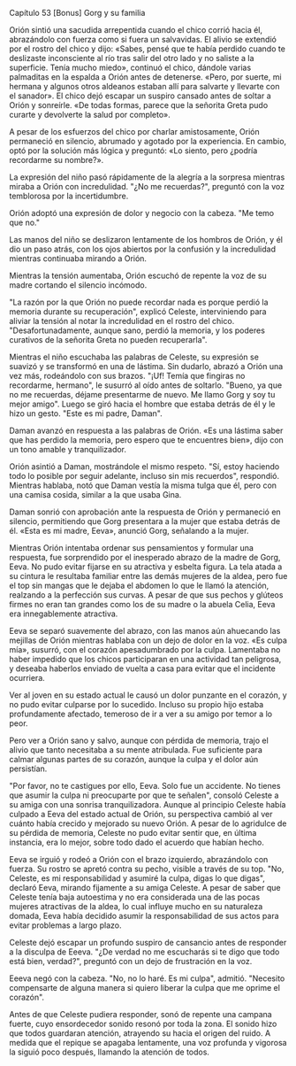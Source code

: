 
Capítulo 53 [Bonus] Gorg y su familia

Orión sintió una sacudida arrepentida cuando el chico corrió hacia él, abrazándolo con fuerza como si fuera un salvavidas. El alivio se extendió por el rostro del chico y dijo: «Sabes, pensé que te había perdido cuando te deslizaste inconsciente al río tras salir del otro lado y no saliste a la superficie. Tenía mucho miedo», continuó el chico, dándole varias palmaditas en la espalda a Orión antes de detenerse. «Pero, por suerte, mi hermana y algunos otros aldeanos estaban allí para salvarte y llevarte con el sanador». El chico dejó escapar un suspiro cansado antes de soltar a Orión y sonreírle. «De todas formas, parece que la señorita Greta pudo curarte y devolverte la salud por completo».

A pesar de los esfuerzos del chico por charlar amistosamente, Orión permaneció en silencio, abrumado y agotado por la experiencia. En cambio, optó por la solución más lógica y preguntó: «Lo siento, pero ¿podría recordarme su nombre?».

La expresión del niño pasó rápidamente de la alegría a la sorpresa mientras miraba a Orión con incredulidad. "¿No me recuerdas?", preguntó con la voz temblorosa por la incertidumbre.

Orión adoptó una expresión de dolor y negocio con la cabeza. "Me temo que no."

Las manos del niño se deslizaron lentamente de los hombros de Orión, y él dio un paso atrás, con los ojos abiertos por la confusión y la incredulidad mientras continuaba mirando a Orión.

Mientras la tensión aumentaba, Orión escuchó de repente la voz de su madre cortando el silencio incómodo.

"La razón por la que Orión no puede recordar nada es porque perdió la memoria durante su recuperación", explicó Celeste, interviniendo para aliviar la tensión al notar la incredulidad en el rostro del chico. "Desafortunadamente, aunque sano, perdió la memoria, y los poderes curativos de la señorita Greta no pueden recuperarla".

Mientras el niño escuchaba las palabras de Celeste, su expresión se suavizó y se transformó en una de lástima. Sin dudarlo, abrazó a Orión una vez más, rodeándolo con sus brazos. "¡Uf! Temía que fingiras no recordarme, hermano", le susurró al oído antes de soltarlo. "Bueno, ya que no me recuerdas, déjame presentarme de nuevo. Me llamo Gorg y soy tu mejor amigo". Luego se giró hacia el hombre que estaba detrás de él y le hizo un gesto. "Este es mi padre, Daman".

Daman avanzó en respuesta a las palabras de Orión. «Es una lástima saber que has perdido la memoria, pero espero que te encuentres bien», dijo con un tono amable y tranquilizador.

Orión asintió a Daman, mostrándole el mismo respeto. "Sí, estoy haciendo todo lo posible por seguir adelante, incluso sin mis recuerdos", respondió. Mientras hablaba, notó que Daman vestía la misma tulga que él, pero con una camisa cosida, similar a la que usaba Gina.

Daman sonrió con aprobación ante la respuesta de Orión y permaneció en silencio, permitiendo que Gorg presentara a la mujer que estaba detrás de él. «Esta es mi madre, Eeva», anunció Gorg, señalando a la mujer.

Mientras Orión intentaba ordenar sus pensamientos y formular una respuesta, fue sorprendido por el inesperado abrazo de la madre de Gorg, Eeva. No pudo evitar fijarse en su atractiva y esbelta figura. La tela atada a su cintura le resultaba familiar entre las demás mujeres de la aldea, pero fue el top sin mangas que le dejaba el abdomen lo que le llamó la atención, realzando a la perfección sus curvas. A pesar de que sus pechos y glúteos firmes no eran tan grandes como los de su madre o la abuela Celia, Eeva era innegablemente atractiva.

Eeva se separó suavemente del abrazo, con las manos aún ahuecando las mejillas de Orión mientras hablaba con un dejo de dolor en la voz. «Es culpa mía», susurró, con el corazón apesadumbrado por la culpa. Lamentaba no haber impedido que los chicos participaran en una actividad tan peligrosa, y deseaba haberlos enviado de vuelta a casa para evitar que el incidente ocurriera.

Ver al joven en su estado actual le causó un dolor punzante en el corazón, y no pudo evitar culparse por lo sucedido. Incluso su propio hijo estaba profundamente afectado, temeroso de ir a ver a su amigo por temor a lo peor.

Pero ver a Orión sano y salvo, aunque con pérdida de memoria, trajo el alivio que tanto necesitaba a su mente atribulada. Fue suficiente para calmar algunas partes de su corazón, aunque la culpa y el dolor aún persistían.

"Por favor, no te castigues por ello, Eeva. Solo fue un accidente. No tienes que asumir la culpa ni preocuparte por que te señalen", consoló Celeste a su amiga con una sonrisa tranquilizadora. Aunque al principio Celeste había culpado a Eeva del estado actual de Orión, su perspectiva cambió al ver cuánto había crecido y mejorado su nuevo Orión. A pesar de lo agridulce de su pérdida de memoria, Celeste no pudo evitar sentir que, en última instancia, era lo mejor, sobre todo dado el acuerdo que habían hecho.

Eeva se irguió y rodeó a Orión con el brazo izquierdo, abrazándolo con fuerza. Su rostro se apretó contra su pecho, visible a través de su top. "No, Celeste, es mi responsabilidad y asumiré la culpa, digas lo que digas", declaró Eeva, mirando fijamente a su amiga Celeste. A pesar de saber que Celeste tenía baja autoestima y no era considerada una de las pocas mujeres atractivas de la aldea, lo cual influye mucho en su naturaleza domada, Eeva había decidido asumir la responsabilidad de sus actos para evitar problemas a largo plazo.

Celeste dejó escapar un profundo suspiro de cansancio antes de responder a la disculpa de Eeeva. "¿De verdad no me escucharás si te digo que todo está bien, verdad?", preguntó con un dejo de frustración en la voz.

Eeeva negó con la cabeza. "No, no lo haré. Es mi culpa", admitió. "Necesito compensarte de alguna manera si quiero liberar la culpa que me oprime el corazón".

Antes de que Celeste pudiera responder, sonó de repente una campana fuerte, cuyo ensordecedor sonido resonó por toda la zona. El sonido hizo que todos guardaran atención, atrayendo su hacia el origen del ruido. A medida que el repique se apagaba lentamente, una voz profunda y vigorosa la siguió poco después, llamando la atención de todos.
